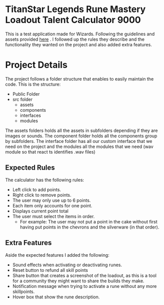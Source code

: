 # TitanStar Legends Rune Mastery Loadout Talent Calculator 9000

This is a test application made for Wizards. Following the guidelines and assets provided [here](https://github.com/DnDBeyond/front-end-developer-challenge?tab=readme-ov-file) .
I followed up the rules they describe and the functionality they wanted on the project and also added extra features.

# Project Details

The project follows a folder structure that enables to easily maintain the code. This is the structure:

 - Public Folder
 - src folder
	 - assets
	 - components
	 - interfaces
	 - modules

The assets folders holds all the assets in subfolders depending if they are images or sounds. 
The component folder holds all the components group by subfolders. The interface folder has all our custom interface that we need on the project and the modules all the modules that we need (wav module so that react ts identifies .wav files)

## Expected Rules
The calculator has the following rules:
-   Left click to add points.
-   Right click to remove points.
-   The user may only use up to 6 points.
-   Each item only accounts for one point.
-   Displays current point total
-   The user must select the items in order.
    -   For example: The user may not put a point in the cake without first having put points in the chevrons and the silverware (in that order).


## Extra Features
Aside the expected features I added the following:

 - Sound effects when activating or deactivating runes.
 - Reset button to refund all skill points
 - Share button that creates a screenshot of the loadout, as this is a tool for a community they might want to share the builds they make.
 - Notification message when trying to activate a rune without any more skillpoints.
 - Hover box that show the rune description.
